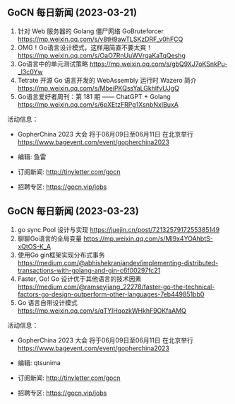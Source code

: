 ## GoCN 每日新闻 (2023-03-21)

1. 针对 Web 服务器的 Golang 僵尸网络 GoBruteforcer https://mp.weixin.qq.com/s/v8tH9awTLSKzDRF_v0hFCQ
2. OMG！Go语言设计模式，这样用简直不要太爽！ https://mp.weixin.qq.com/s/OaO7RnUuWVrgaKaTqQeshg
3. Go语言中的单元测试策略 https://mp.weixin.qq.com/s/gbQ9XJ7oKSnkPu-_l3c0Yw
4. Tetrate 开源 Go 语言开发的 WebAssembly 运行时 Wazero 简介 https://mp.weixin.qq.com/s/MbeiPKQssYaLGkhlfvUJgQ
5. Go语言爱好者周刊：第 181 期 —— ChatGPT + Golang https://mp.weixin.qq.com/s/6pXEtzFRPg1XsnbNxIBuxA

活动信息：
- GopherChina 2023 大会 将于06月09日至06月11日 在北京举行 https://www.bagevent.com/event/gopherchina2023

- 编辑: 鱼雷
- 订阅新闻: http://tinyletter.com/gocn
- 招聘专区: https://gocn.vip/jobs


## GoCN 每日新闻 (2023-03-23)

1. go sync.Pool 设计与实现  https://juejin.cn/post/7213257917255385149
2. 聊聊Go语言的全局变量  https://mp.weixin.qq.com/s/MI9x4YOAhbtS-xQtOS-K_A
3. 使用Go gin框架实现分布式事务  https://medium.com/@abhishekranjandev/implementing-distributed-transactions-with-golang-and-gin-c6f00297fc21
4. Faster, Go! Go 设计优于其他语言的技术因素 https://medium.com/@ramseyjiang_22278/faster-go-the-technical-factors-go-design-outperform-other-languages-7eb449851bb0
5. Go 语言自带设计模式  https://mp.weixin.qq.com/s/qTYlHqozkWHkhF9OKfaAMQ

活动信息：
- GopherChina 2023 大会 将于06月09日至06月11日 在北京举行 https://www.bagevent.com/event/gopherchina2023

- 编辑: qtsunima
- 订阅新闻: http://tinyletter.com/gocn
- 招聘专区: https://gocn.vip/jobs